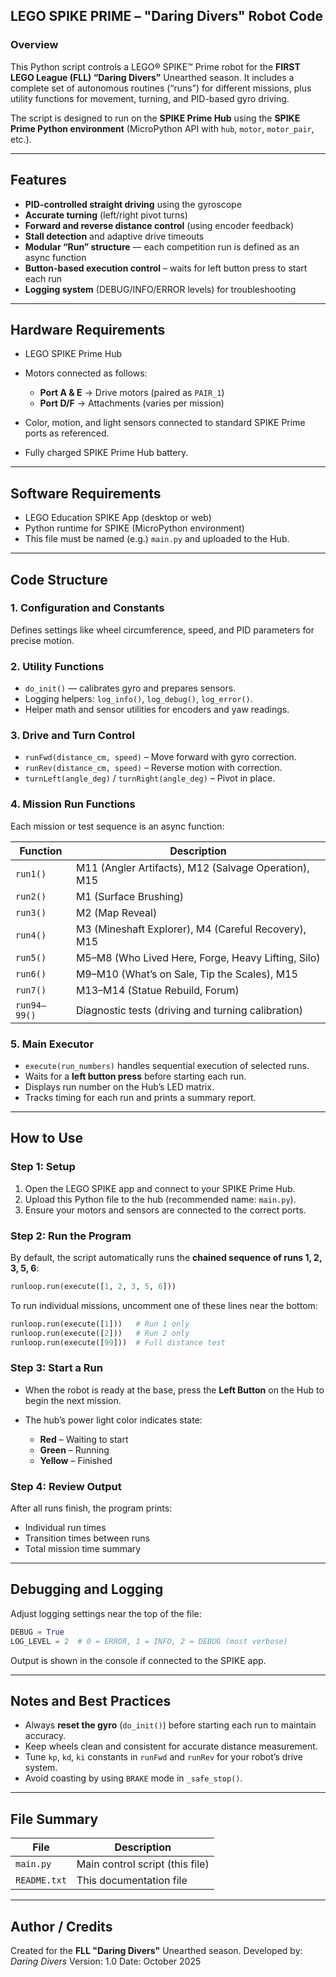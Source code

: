 ## LEGO SPIKE PRIME – "Daring Divers" Robot Code

### Overview

This Python script controls a LEGO® SPIKE™ Prime robot for the **FIRST LEGO League (FLL) “Daring Divers”** Unearthed season.
It includes a complete set of autonomous routines (“runs”) for different missions, plus utility functions for movement, turning, and PID-based gyro driving.

The script is designed to run on the **SPIKE Prime Hub** using the **SPIKE Prime Python environment** (MicroPython API with `hub`, `motor`, `motor_pair`, etc.).

---

## Features

* **PID-controlled straight driving** using the gyroscope
* **Accurate turning** (left/right pivot turns)
* **Forward and reverse distance control** (using encoder feedback)
* **Stall detection** and adaptive drive timeouts
* **Modular “Run” structure** — each competition run is defined as an async function
* **Button-based execution control** – waits for left button press to start each run
* **Logging system** (DEBUG/INFO/ERROR levels) for troubleshooting

---

## Hardware Requirements

* LEGO SPIKE Prime Hub
* Motors connected as follows:

  * **Port A & E** → Drive motors (paired as `PAIR_1`)
  * **Port D/F** → Attachments (varies per mission)
* Color, motion, and light sensors connected to standard SPIKE Prime ports as referenced.
* Fully charged SPIKE Prime Hub battery.

---

## Software Requirements

* LEGO Education SPIKE App (desktop or web)
* Python runtime for SPIKE (MicroPython environment)
* This file must be named (e.g.) `main.py` and uploaded to the Hub.

---

## Code Structure

### 1. **Configuration and Constants**

Defines settings like wheel circumference, speed, and PID parameters for precise motion.

### 2. **Utility Functions**

* `do_init()` — calibrates gyro and prepares sensors.
* Logging helpers: `log_info()`, `log_debug()`, `log_error()`.
* Helper math and sensor utilities for encoders and yaw readings.

### 3. **Drive and Turn Control**

* `runFwd(distance_cm, speed)` – Move forward with gyro correction.
* `runRev(distance_cm, speed)` – Reverse motion with correction.
* `turnLeft(angle_deg)` / `turnRight(angle_deg)` – Pivot in place.

### 4. **Mission Run Functions**

Each mission or test sequence is an async function:

| Function     | Description                                          |
| ------------ | ---------------------------------------------------- |
| `run1()`     | M11 (Angler Artifacts), M12 (Salvage Operation), M15 |
| `run2()`     | M1 (Surface Brushing)                                |
| `run3()`     | M2 (Map Reveal)                                      |
| `run4()`     | M3 (Mineshaft Explorer), M4 (Careful Recovery), M15  |
| `run5()`     | M5–M8 (Who Lived Here, Forge, Heavy Lifting, Silo)   |
| `run6()`     | M9–M10 (What’s on Sale, Tip the Scales), M15         |
| `run7()`     | M13–M14 (Statue Rebuild, Forum)                      |
| `run94–99()` | Diagnostic tests (driving and turning calibration)   |

### 5. **Main Executor**

* `execute(run_numbers)` handles sequential execution of selected runs.
* Waits for a **left button press** before starting each run.
* Displays run number on the Hub’s LED matrix.
* Tracks timing for each run and prints a summary report.

---

## How to Use

### Step 1: Setup

1. Open the LEGO SPIKE app and connect to your SPIKE Prime Hub.
2. Upload this Python file to the hub (recommended name: `main.py`).
3. Ensure your motors and sensors are connected to the correct ports.

### Step 2: Run the Program

By default, the script automatically runs the **chained sequence of runs 1, 2, 3, 5, 6**:

```python
runloop.run(execute([1, 2, 3, 5, 6]))
```

To run individual missions, uncomment one of these lines near the bottom:

```python
runloop.run(execute([1]))   # Run 1 only  
runloop.run(execute([2]))   # Run 2 only  
runloop.run(execute([99]))  # Full distance test  
```

### Step 3: Start a Run

* When the robot is ready at the base, press the **Left Button** on the Hub to begin the next mission.
* The hub’s power light color indicates state:

  * **Red** – Waiting to start
  * **Green** – Running
  * **Yellow** – Finished

### Step 4: Review Output

After all runs finish, the program prints:

* Individual run times
* Transition times between runs
* Total mission time summary

---

## Debugging and Logging

Adjust logging settings near the top of the file:

```python
DEBUG = True
LOG_LEVEL = 2  # 0 = ERROR, 1 = INFO, 2 = DEBUG (most verbose)
```

Output is shown in the console if connected to the SPIKE app.

---

## Notes and Best Practices

* Always **reset the gyro** (`do_init()`) before starting each run to maintain accuracy.
* Keep wheels clean and consistent for accurate distance measurement.
* Tune `kp`, `kd`, `ki` constants in `runFwd` and `runRev` for your robot’s drive system.
* Avoid coasting by using `BRAKE` mode in `_safe_stop()`.

---

## File Summary

| File         | Description                     |
| ------------ | ------------------------------- |
| `main.py`    | Main control script (this file) |
| `README.txt` | This documentation file         |

---

## Author / Credits

Created for the **FLL "Daring Divers"** Unearthed season.
Developed by: *Daring Divers*
Version: 1.0
Date: October 2025
